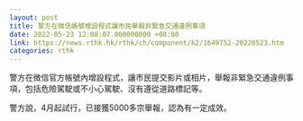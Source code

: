 ```yaml
---
layout: post
title: 警方在微信帳號增設程式讓市民舉報非緊急交通違例事項
date: 2022-05-23 12:08:07.000000000 +08:00
link: https://news.rthk.hk/rthk/ch/component/k2/1649752-20220523.htm
categories: rthk
---
```


警方在微信官方帳號內增設程式，讓市民提交影片或相片，舉報非緊急交通違例事項，包括危險駕駛或不小心駕駛、沒有遵從道路標記等。

警方說，4月起試行，已接獲5000多宗舉報，認為有一定成效。
